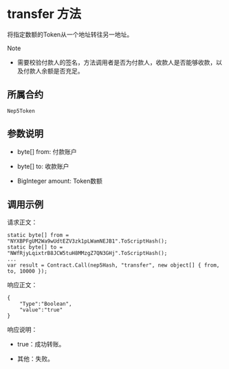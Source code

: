 # transfer 方法

将指定数额的Token从一个地址转往另一地址。

> [!Note]
>
> - 需要校验付款人的签名，方法调用者是否为付款人，收款人是否能够收款，以及付款人余额是否充足。

## 所属合约

	Nep5Token

## 参数说明

- byte[] from: 付款账户

- byte[] to: 收款账户

- BigInteger amount: Token数额

## 调用示例

请求正文：

```
static byte[] from = "NYXBPFgUM2Wa9wUdtEZV3zk1pLWamNEJB1".ToScriptHash();
static byte[] to = "NWfRjyLqixtrB8JCW5tuH8MMzgZ7QN3GHj".ToScriptHash();
...
var result = Contract.Call(nep5Hash, "transfer", new object[] { from, to, 10000 });
```

响应正文：

```
{
	"Type":"Boolean",
	"value":"true"
}
```

响应说明：

- true：成功转账。

- 其他：失败。
